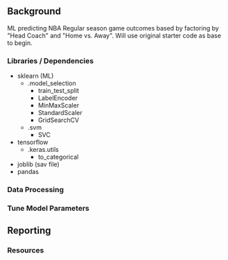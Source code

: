 ## Background

ML predicting NBA Regular season game outcomes based by factoring by "Head Coach" and "Home vs. Away". Will use original starter code as base to begin. 

### Libraries / Dependencies
* sklearn (ML)
    * .model_selection
      * train_test_split
      * LabelEncoder
      * MinMaxScaler
      * StandardScaler
      * GridSearchCV
    * .svm
      * SVC
* tensorflow
    * .keras.utils
      * to_categorical
* joblib (sav file)
* pandas


### Data Processing


### Tune Model Parameters


## Reporting



### Resources


